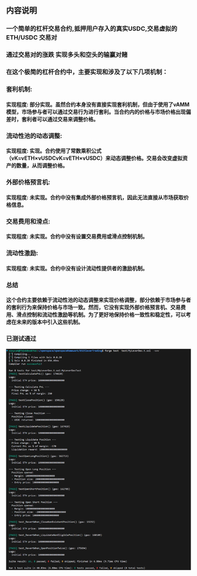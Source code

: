 ## 内容说明

### 一个简单的杠杆交易合约,抵押用户存入的真实USDC,交易虚拟的 ETH/USDC 交易对

### 通过交易对的涨跌 实现多头和空头的输赢对赌


### 在这个极简的杠杆合约中，主要实现和涉及了以下几项机制：

### 套利机制:
#### 实现程度: 部分实现。虽然合约本身没有直接实现套利机制，但由于使用了vAMM模型，市场参与者可以通过交易行为进行套利。当合约内的价格与市场价格出现偏差时，套利者可以通过交易来调整价格。

### 流动性池的动态调整:
#### 实现程度: 实现。合约使用了常数乘积公式（vK=vETH×vUSDCvK=vETH×vUSDC）来动态调整价格。交易会改变虚拟资产的数量，从而调整价格。

### 外部价格预言机:
#### 实现程度: 未实现。合约中没有集成外部价格预言机，因此无法直接从市场获取价格信息。

### 交易费用和滑点:
#### 实现程度: 未实现。合约中没有设置交易费用或滑点控制机制。

### 流动性激励:
#### 实现程度: 未实现。合约中没有设计流动性提供者的激励机制。

### 总结
#### 这个合约主要依赖于流动性池的动态调整来实现价格调整，部分依赖于市场参与者的套利行为来保持价格与市场一致。然而，它没有实现外部价格预言机、交易费用、滑点控制和流动性激励等机制。为了更好地保持价格一致性和稳定性，可以考虑在未来的版本中引入这些机制。

### 已测试通过

![图片](imgs/测试合约成功截图3.26.png)
